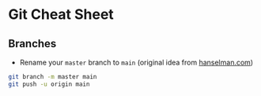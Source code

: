# Git Cheat Sheet

## Branches

- Rename your `master` branch to `main` (original idea from [hanselman.com](https://www.hanselman.com/blog/EasilyRenameYourGitDefaultBranchFromMasterToMain.aspx))

```bash
git branch -m master main
git push -u origin main
```
